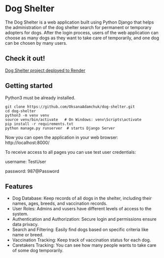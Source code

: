 # Dog Shelter

The Dog Shelter is a web application built using Python Django that helps the administration of the dog shelter search for permanent or temporary adopters for dogs. After the login process, users of the web application can choose as many dogs as they want to take care of temporarily, and one dog can be chosen by many users.

## Check it out!

[Dog Shelter project deployed to Render](https://dog-shelter-1m73.onrender.com)

## Getting started

Python3 must be already installed. 

```shell
git clone https://github.com/OksanaAdamchuk/dog-shelter.git
cd dog-shelter
python3 -m venv venv
source venv/bin/activate   # On Windows: venv\Scripts\activate
pip install -r requirements.txt
python manage.py runserver  # starts Django Server
```

Now you can open the application in your web browser: http://localhost:8000/

To receive access to all pages you can use test user credentials:

username: TestUser

password: 987@Password

## Features

* Dog Database: Keep records of all dogs in the shelter, including their names, ages, breeds, and vaccination records.
* User Roles: Admins and vusers have different levels of access to the system.
* Authentication and Authorization: Secure login and permissions ensure data privacy.
* Search and Filtering: Easily find dogs based on specific criteria like name or breed.
* Vaccination Tracking: Keep track of vaccination status for each dog.
* Caretakers Tracking: You can see how many people wants to take care of some dog temporarily. 

